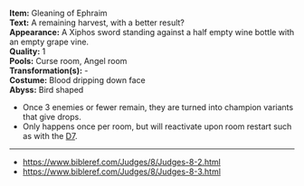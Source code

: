 **Item:** Gleaning of Ephraim
<br>
**Text:** A remaining harvest, with a better result?
<br>
**Appearance:** A Xiphos sword standing against a half empty wine bottle with an empty grape vine.
<br>
**Quality:** 1
<br>
**Pools:** Curse room, Angel room
<br>
**Transformation(s):** -
<br>
**Costume:** Blood dripping down face
<br>
**Abyss:** Bird shaped

- Once 3 enemies or fewer remain, they are turned into champion variants that give drops.
- Only happens once per room, but will reactivate upon room restart such as with the [D7](https://bindingofisaacrebirth.fandom.com/wiki/D7).

---

- https://www.bibleref.com/Judges/8/Judges-8-2.html
- https://www.bibleref.com/Judges/8/Judges-8-3.html